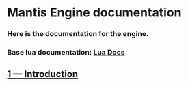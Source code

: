# Mantis Engine documentation
### Here is the documentation for the engine. 
### Base lua documentation: [Lua Docs](https://www.lua.org/docs.html) 

## [1 — Introduction](Google.com)
